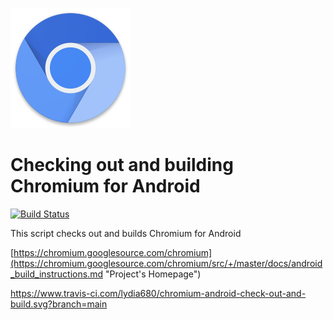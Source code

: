 ![Logo](images/icon.png?raw=true "Logo")


# Checking out and building Chromium for Android


[![Build Status](https://www.travis-ci.com/lydia680/chromium-android-check-out-and-build.svg?branch=main)](https://www.travis-ci.com/github/lydia680/chromium-android-check-out-and-build/)

This script checks out and builds Chromium for Android

[https://chromium.googlesource.com/chromium](https://chromium.googlesource.com/chromium/src/+/master/docs/android_build_instructions.md "Project's Homepage")

https://www.travis-ci.com/lydia680/chromium-android-check-out-and-build.svg?branch=main
